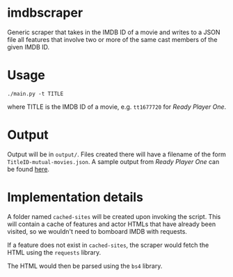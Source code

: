 # imdbscraper
Generic scraper that takes in the IMDB ID of a movie and writes to a JSON file all features that involve two or more of the same cast members of the given IMDB ID.


# Usage
```
./main.py -t TITLE
```
where TITLE is the IMDB ID of a movie, e.g. `tt1677720` for _Ready Player One_.


# Output
Output will be in `output/`. Files created there will have a filename of the form `TitleID-mutual-movies.json`. A sample output from _Ready Player One_ can be found [here](output/sample-rpo-mutual-movies.json).


# Implementation details
A folder named `cached-sites` will be created upon invoking the script. This will contain a cache of features and actor HTMLs that have already been visited, so we wouldn't need to bomboard IMDB with requests.

If a feature does not exist in `cached-sites`, the scraper would fetch the HTML using the `requests` library.

The HTML would then be parsed using the `bs4` library.
